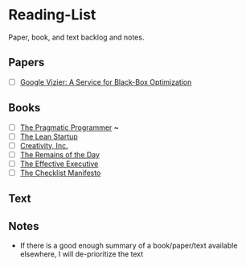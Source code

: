 # Reading-List
Paper, book, and text backlog and notes.

## Papers
* [ ] [Google Vizier: A Service for Black-Box Optimization](https://research.google.com/pubs/pub46180.html)

## Books
* [ ] [The Pragmatic Programmer](https://www.amazon.com/Pragmatic-Programmer-Journeyman-Master-ebook/dp/B003GCTQAE) **~**
* [ ] [The Lean Startup](https://www.amazon.com/Lean-Startup-Entrepreneurs-Continuous-Innovation/dp/0307887898?SubscriptionId=AKIAILSHYYTFIVPWUY6Q&tag=duckduckgo-osx-20&linkCode=xm2&camp=2025&creative=165953&creativeASIN=0307887898)
* [ ] [Creativity, Inc.](https://www.amazon.com/Creativity-Inc-Overcoming-Unseen-Inspiration-ebook/dp/B00FUZQYBO/ref=sr_1_1?s=books&ie=UTF8&qid=1507015883&sr=1-1&keywords=pixar+book)
* [ ] [The Remains of the Day](https://www.amazon.com/Remains-Day-Kazuo-Ishiguro/dp/0679731725)
* [ ] [The Effective Executive](https://www.amazon.com/Effective-Executive-Definitive-Harperbusiness-Essentials/dp/0060833459)
* [ ] [The Checklist Manifesto](https://www.amazon.com/Checklist-Manifesto-How-Things-Right/dp/0312430000)

## Text

## Notes
* If there is a good enough summary of a book/paper/text available elsewhere, I will de-prioritize the text

